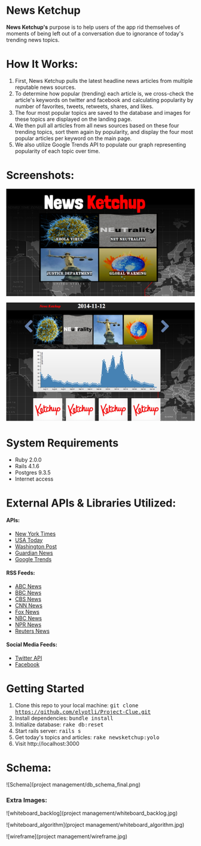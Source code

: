 News Ketchup
============

**News Ketchup's** purpose is to help users of the app rid themselves of moments of being left out of a conversation due to ignorance of today's trending news topics.


# How It Works:
1. First, News Ketchup pulls the latest headline news articles from multiple reputable news sources.
2. To determine how popular (trending) each article is, we cross-check the article's keywords on twitter and facebook and calculating popularity by number of favorites, tweets, retweets, shares, and likes.
3. The four most popular topics are saved to the database and images for these topics are displayed on the landing page.
4. We then pull all articles from all news sources based on these four trending topics, sort them again by popularity, and display the four most popular articles per keyword on the main page.
5. We also utilize Google Trends API to populate our graph representing popularity of each topic over time.



# Screenshots:
![NewsKetchup_Landing_Page](https://raw.githubusercontent.com/drennen42/drennen42.github.io/master/images/NewsKetchup_Landing.png)

![NewsKetchup_main_old](https://raw.githubusercontent.com/drennen42/drennen42.github.io/master/images/NewsKetchup_Main_Old.png)


# System Requirements
- Ruby 2.0.0
- Rails 4.1.6
- Postgres 9.3.5
- Internet access



# External APIs & Libraries Utilized:
#### APIs:
-	[New York Times](http://api.nytimes.com/svc/search/v2/)
-	[USA Today](http://api.usatoday.com/)
-	[Washington Post](http://api.washingtonpost.com/trove/v1/)
-	[Guardian News](http://content.guardianapis.com/)
- [Google Trends](www.google.com/trends)

#### RSS Feeds:
- [ABC News](http://feeds.abcnews.com/abcnews/topstories)
- [BBC News](http://feeds.bbci.co.uk/news/world/us_and_canada/rss.xml)
- [CBS News](http://www.cbsnews.com/latest/rss/main)
- [CNN News](http://rss.cnn.com/rss/cnn_topstories.rss)
- [Fox News](http://feeds.foxnews.com/foxnews/most-popular)
- [NBC News](http://feeds.nbcnews.com/feeds/topstories)
- [NPR News](http://www.npr.org/rss/rss.php)
- [Reuters News](http://feeds.reuters.com/reuters/topNews)

#### Social Media Feeds:
- [Twitter API](https://dev.twitter.com)
- [Facebook](http://graph.facebook.com)


# Getting Started

1. Clone this repo to your local machine: <tt>git clone https://github.com/elyotli/Project-Clue.git</tt>
2. Install dependencies: <tt>bundle install</tt>
3. Initialize database: <tt>rake db:reset</tt>
4. Start rails server: <tt>rails s</tt>
5. Get today's topics and articles: <tt>rake newsketchup:yolo</tt>
6. Visit http://localhost:3000


# Schema:
![Schema](project management/db_schema_final.png)

<!-- # User Stories

* I want to be able to see the top 5 trending topics for today
	* I would like to be able to see quick info about each trending topic
		* picture
		* topics
		* stats
		* most recent articles with heading, lead, quick stat, source
	* I would like to be able to see previous days top topics
	* I want to be able to interact with a timeline that will give statistics and news articles over time on a selected topic
		* I want the entire timeline to be visible with aggregated statistics
			* number of tweets or retweets
			* number of articles on major news sources
			* ...
		* I want to be able to see specific stats for each day on the graph when I hover over it
		* I want to be able to see relevant news articles for a specific day when I click on the graph
			* picture
			* topics and lead
			* quick stat
			* source
			* link to full article
		* I would like to be able to cycle through relevant news articles for each day
		(*) I would like to be able to upvote or downvote an article depending on relevance
		(*) forward tracking of topics
		(*) default articles when a topic is first chosen should be over the entire timeline -->

### Extra Images:
![whiteboard_backlog](project management/whiteboard_backlog.jpg)

![whiteboard_algorithm](project management/whiteboard_algorithm.jpg)

![wireframe](project management/wireframe.jpg)

